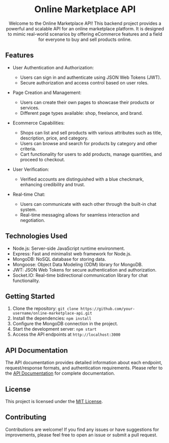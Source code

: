 <h1 align="center">Online Marketplace API</h1>



<p align="center">
  Welcome to the Online Marketplace API! This backend project provides a powerful and scalable API for an online marketplace platform. It is designed to mimic real-world scenarios by offering eCommerce features and a field for everyone to buy and sell products online.
</p>

## Features

- User Authentication and Authorization:
  - Users can sign in and authenticate using JSON Web Tokens (JWT).
  - Secure authorization and access control based on user roles.

- Page Creation and Management:
  - Users can create their own pages to showcase their products or services.
  - Different page types available: shop, freelance, and brand.

- Ecommerce Capabilities:
  - Shops can list and sell products with various attributes such as title, description, price, and category.
  - Users can browse and search for products by category and other criteria.
  - Cart functionality for users to add products, manage quantities, and proceed to checkout.

- User Verification:
  - Verified accounts are distinguished with a blue checkmark, enhancing credibility and trust.

- Real-time Chat:
  - Users can communicate with each other through the built-in chat system.
  - Real-time messaging allows for seamless interaction and negotiation.

## Technologies Used

- Node.js: Server-side JavaScript runtime environment.
- Express: Fast and minimalist web framework for Node.js.
- MongoDB: NoSQL database for storing data.
- Mongoose: Object Data Modeling (ODM) library for MongoDB.
- JWT: JSON Web Tokens for secure authentication and authorization.
- Socket.IO: Real-time bidirectional communication library for chat functionality.

## Getting Started

1. Clone the repository: `git clone https://github.com/your-username/online-marketplace-api.git`
2. Install the dependencies: `npm install`
3. Configure the MongoDB connection in the project.
4. Start the development server: `npm start`
5. Access the API endpoints at `http://localhost:3000`

## API Documentation

The API documentation provides detailed information about each endpoint, request/response formats, and authentication requirements. Please refer to the [API Documentation](api-docs.md) for complete documentation.

## License

This project is licensed under the [MIT License](LICENSE).

## Contributing

Contributions are welcome! If you find any issues or have suggestions for improvements, please feel free to open an issue or submit a pull request.


